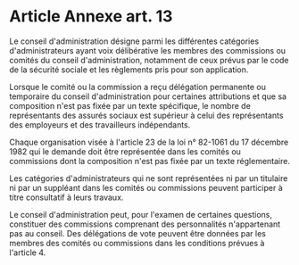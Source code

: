 # Article Annexe art. 13

Le conseil d'administration désigne parmi les différentes catégories d'administrateurs ayant voix délibérative les membres des commissions ou comités du conseil d'administration, notamment de ceux prévus par le code de la sécurité sociale et les règlements pris pour son application.

Lorsque le comité ou la commission a reçu délégation permanente ou temporaire du conseil d'administration pour certaines attributions et que sa composition n'est pas fixée par un texte spécifique, le nombre de représentants des assurés sociaux est supérieur à celui des représentants des employeurs et des travailleurs indépendants.

Chaque organisation visée à l'article 23 de la loi n° 82-1061 du 17 décembre 1982 qui le demande doit être représentée dans les comités ou commissions dont la composition n'est pas fixée par un texte réglementaire.

Les catégories d'administrateurs qui ne sont représentées ni par un titulaire ni par un suppléant dans les comités ou commissions peuvent participer à titre consultatif à leurs travaux.

Le conseil d'administration peut, pour l'examen de certaines questions, constituer des commissions comprenant des personnalités n'appartenant pas au conseil. Des délégations de vote peuvent être données par les membres des comités ou commissions dans les conditions prévues à l'article 4.
